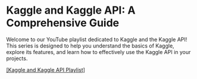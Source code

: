 # Kaggle and Kaggle API: A Comprehensive Guide

Welcome to our YouTube playlist dedicated to Kaggle and the Kaggle API! 
This series is designed to help you understand the basics of Kaggle, explore its features,
and learn how to effectively use the Kaggle API in your projects.

[[Kaggle and Kaggle API Playlist]](https://www.youtube.com/playlist?list=PLGUmfATdxullV789zTV4cyRITJPoKwdBo)
